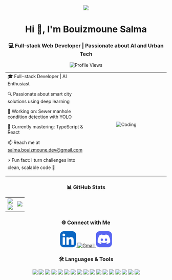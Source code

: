 <p align="center"><img src="https://github.com/7oSkaaa/7oSkaaa/blob/main/Images/about_me.gif?raw=true" width="100px"></p> <h1 align="center">Hi 👋, I'm Bouizmoune Salma</h1> <h3 align="center">💻 Full-stack Web Developer | Passionate about AI and Urban Tech</h3> <p align="center"> <img src="https://komarev.com/ghpvc/?username=yourgithubusername&label=Profile%20views&color=0e75b6&style=flat" alt="Profile Views" /> </p> <table align="center"> <tr border="none"> <td width="50%" align="left">
🎓 Full-stack Developer | AI Enthusiast

🔍 Passionate about smart city solutions using deep learning

🧠 Working on: Sewer manhole condition detection with YOLO

🌱 Currently mastering: TypeScript & React

📫 Reach me at salma.bouizmoune.dev@gmail.com

⚡ Fun fact: I turn challenges into clean, scalable code 🌟

</td> <td width="50%" align="center"> <img align="center" alt="Coding" width="450" src="https://repository-images.githubusercontent.com/588181932/e36ec678-7984-4cdd-8e4c-a3932772ff8e"> </td> </tr> </table>
<h3 align="center">📊 GitHub Stats</h3> <table align="center"> <tr> <td width="50%" align="center"> <img src="https://github-readme-stats.vercel.app/api?username=yourgithubusername&theme=dark&show_icons=true&count_private=true" /> <br> <img src="https://github-profile-summary-cards.vercel.app/api/cards/profile-details?username=yourgithubusername&theme=github_dark" /> </td> <td width="50%" align="center"> <img src="https://github-readme-stats.vercel.app/api/top-langs/?username=yourgithubusername&theme=dark&hide_border=false&no-bg=true&no-frame=true&langs_count=10" /> </td> </tr> </table>
<h3 align="center">🌐 Connect with Me</h3> <p align="center"> <a href="https://www.linkedin.com/in/salma-bouizmoune" target="_blank"> <img src="https://github.com/tandpfun/skill-icons/blob/main/icons/LinkedIn.svg" alt="LinkedIn" height="50" width="50" /> </a> <a href="mailto:salma.bouizmoune.dev@gmail.com" target="_blank"> <img src="https://cdn-icons-png.flaticon.com/512/281/281769.png" alt="Gmail" height="50" width="50" /> </a> <a href="https://discord.com/users/salma.dev" target="_blank"> <img src="https://github.com/tandpfun/skill-icons/blob/main/icons/Discord.svg" alt="Discord" height="50" width="50" /> </a> </p>
<h3 align="center">🛠️ Languages & Tools</h3> <p align="center"> <img src="https://cdn.jsdelivr.net/gh/devicons/devicon/icons/javascript/javascript-original.svg" height="40" /> <img src="https://cdn.jsdelivr.net/gh/devicons/devicon/icons/typescript/typescript-original.svg" height="40" /> <img src="https://cdn.jsdelivr.net/gh/devicons/devicon/icons/react/react-original.svg" height="40" /> <img src="https://cdn.jsdelivr.net/gh/devicons/devicon/icons/php/php-original.svg" height="40" /> <img src="https://cdn.jsdelivr.net/gh/devicons/devicon/icons/laravel/laravel-original.svg" height="40" /> <img src="https://cdn.jsdelivr.net/gh/devicons/devicon/icons/html5/html5-original.svg" height="40" /> <img src="https://cdn.jsdelivr.net/gh/devicons/devicon/icons/css3/css3-original.svg" height="40" /> <img src="https://cdn.jsdelivr.net/gh/devicons/devicon/icons/bootstrap/bootstrap-original.svg" height="40" /> <img src="https://cdn.jsdelivr.net/gh/devicons/devicon/icons/tailwindcss/tailwindcss-plain.svg" height="40" /> <img src="https://cdn.jsdelivr.net/gh/devicons/devicon/icons/python/python-original.svg" height="40" /> <img src="https://cdn.jsdelivr.net/gh/devicons/devicon/icons/c/c-original.svg" height="40" /> <img src="https://cdn.jsdelivr.net/gh/devicons/devicon/icons/cplusplus/cplusplus-original.svg" height="40" /> <img src="https://cdn.jsdelivr.net/gh/devicons/devicon/icons/mysql/mysql-original.svg" height="40" /> <img src="https://cdn.jsdelivr.net/gh/devicons/devicon/icons/postgresql/postgresql-original.svg" height="40" /> <img src="https://cdn.jsdelivr.net/gh/devicons/devicon/icons/figma/figma-original.svg" height="40" /> <img src="https://cdn.jsdelivr.net/gh/devicons/devicon/icons/jira/jira-original.svg" height="40" /> <img src="https://cdn.jsdelivr.net/gh/devicons/devicon/icons/trello/trello-plain.svg" height="40" /> </p>
